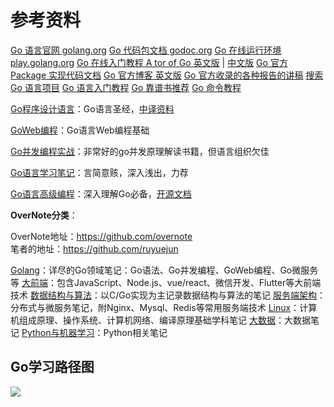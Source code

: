 # 参考资料

[Go 语言官网 golang.org](https://golang.org/)
[Go 代码包文档 godoc.org](http://godoc.org)
[Go 在线运行环境 play.golang.org](https://play.golang.org/)
[Go 在线入门教程 A tor of Go 英文版](https://tour.golang.org/list) | [中文版](https://tour.go-zh.org/welcome/1)
[Go 官方 Package 实现代码文档](https://golang.org/pkg/)
[Go 官方博客 英文版](https://blog.golang.org/)
[Go 官方收录的各种报告的讲稿](https://talks.golang.org/)
[搜索 Go 语言项目](https://gowalker.org/)
[Go 语言入门教程](http://c.biancheng.net/golang/)
[Go 靠谱书推荐](https://www.zhihu.com/question/30461290)
[Go 命令教程](https://hyper0x.github.io/go_command_tutorial/#/)

[Go程序设计语言](https://book.douban.com/subject/27044219/)：Go语言圣经，[中译资料](https://github.com/gopl-zh/gopl-zh.github.com)

[GoWeb编程](https://book.douban.com/subject/27204133/)：Go语言Web编程基础

[Go并发编程实战](https://book.douban.com/subject/27016236/)：非常好的go并发原理解读书籍，但语言组织欠佳

[Go语言学习笔记](https://book.douban.com/subject/26832468/)：言简意赅，深入浅出，力荐

[Go语言高级编程](https://book.douban.com/subject/34442131/)：深入理解Go必备，[开源文档](https://github.com/chai2010/advanced-go-programming-book)



**OverNote分类**：

OverNote地址：https://github.com/overnote    
笔者的地址：https://github.com/ruyuejun    

[Golang](https://github.com/overnote/over-golang)：详尽的Go领域笔记：Go语法、Go并发编程、GoWeb编程、Go微服务等
[大前端](https://github.com/overnote/over-javascript)：包含JavaScript、Node.js、vue/react、微信开发、Flutter等大前端技术
[数据结构与算法](https://github.com/overnote/over-algorithm)：以C/Go实现为主记录数据结构与算法的笔记
[服务端架构](https://github.com/overnote/over-server)：分布式与微服务笔记，附Nginx、Mysql、Redis等常用服务端技术
[Linux](https://github.com/overnote/over-linux)：计算机组成原理、操作系统、计算机网络、编译原理基础学科笔记
[大数据](https://github.com/overnote/over-bigdata)：大数据笔记
[Python与机器学习](https://github.com/overnote/over-python)：Python相关笔记

## Go学习路径图

![](http://img.codekissyoung.com/2020/05/26/8a6eedac21047180c3d752ed4c02d65f.png)